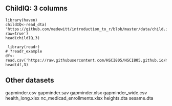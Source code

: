 ## ChildIQ: 3 columns

```
library(haven)
childIQ<-read_dta( 'https://github.com/medewitt/introduction_to_r/blob/master/data/child.iq.dta?raw=true')
head(childIQ,3)
```

```
 library(readr)
# ?readr_example
df<- read.csv('https://raw.githubusercontent.com/HSCI805/HSCI805.github.io/main/datasets/opensource/boneden.csv')
head(df,3)
```

## Other datasets
gapminder.csv
gapminder.sav
gapminder.xlsx
gapminder_wide.csv
health_long.xlsx
nc_medicad_enrollments.xlsx
heights.dta
sesame.dta
